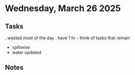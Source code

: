 # Wednesday, March 26 2025

## Tasks


. wasted most of the day
. have 1 hr - think of tasks that remain
- splitwise
- water updated 

## Notes








